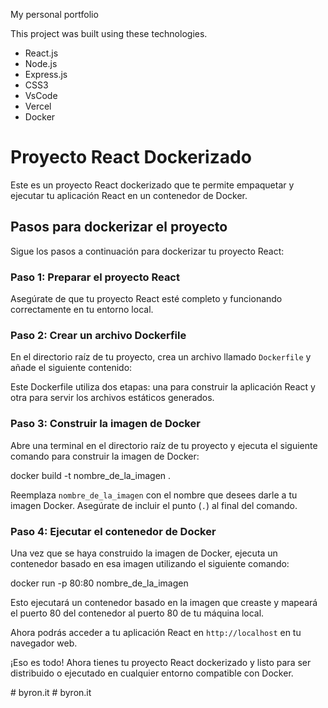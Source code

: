 
My personal portfolio

This project was built using these technologies.

- React.js
- Node.js
- Express.js
- CSS3
- VsCode
- Vercel
- Docker

# Proyecto React Dockerizado

Este es un proyecto React dockerizado que te permite empaquetar y ejecutar tu aplicación React en un contenedor de Docker.

## Pasos para dockerizar el proyecto

Sigue los pasos a continuación para dockerizar tu proyecto React:

### Paso 1: Preparar el proyecto React

Asegúrate de que tu proyecto React esté completo y funcionando correctamente en tu entorno local.

### Paso 2: Crear un archivo Dockerfile

En el directorio raíz de tu proyecto, crea un archivo llamado `Dockerfile` y añade el siguiente contenido:


Este Dockerfile utiliza dos etapas: una para construir la aplicación React y otra para servir los archivos estáticos generados.

### Paso 3: Construir la imagen de Docker

Abre una terminal en el directorio raíz de tu proyecto y ejecuta el siguiente comando para construir la imagen de Docker:

docker build -t nombre_de_la_imagen .


Reemplaza `nombre_de_la_imagen` con el nombre que desees darle a tu imagen Docker. Asegúrate de incluir el punto (`.`) al final del comando.

### Paso 4: Ejecutar el contenedor de Docker

Una vez que se haya construido la imagen de Docker, ejecuta un contenedor basado en esa imagen utilizando el siguiente comando:

docker run -p 80:80 nombre_de_la_imagen


Esto ejecutará un contenedor basado en la imagen que creaste y mapeará el puerto 80 del contenedor al puerto 80 de tu máquina local.

Ahora podrás acceder a tu aplicación React en `http://localhost` en tu navegador web.

¡Eso es todo! Ahora tienes tu proyecto React dockerizado y listo para ser distribuido o ejecutado en cualquier entorno compatible con Docker.

#   b y r o n . i t  
 #   b y r o n . i t  
 